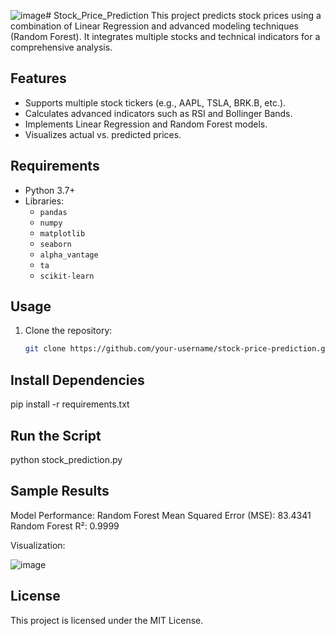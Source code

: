 ![image](https://github.com/user-attachments/assets/26b2404d-e4a0-42e5-bce3-87e27ba92003)# Stock_Price_Prediction
This project predicts stock prices using a combination of Linear Regression and advanced modeling techniques (Random Forest). It integrates multiple stocks and technical indicators for a comprehensive analysis.

## Features
- Supports multiple stock tickers (e.g., AAPL, TSLA, BRK.B, etc.).
- Calculates advanced indicators such as RSI and Bollinger Bands.
- Implements Linear Regression and Random Forest models.
- Visualizes actual vs. predicted prices.

## Requirements
- Python 3.7+
- Libraries:
  - `pandas`
  - `numpy`
  - `matplotlib`
  - `seaborn`
  - `alpha_vantage`
  - `ta`
  - `scikit-learn`

## Usage
1. Clone the repository:
   ```bash
   git clone https://github.com/your-username/stock-price-prediction.git

## Install Dependencies
pip install -r requirements.txt

## Run the Script
python stock_prediction.py

## Sample Results
Model Performance:
Random Forest Mean Squared Error (MSE): 83.4341
Random Forest R²: 0.9999

Visualization:

![image](https://github.com/user-attachments/assets/f2f6f9cc-5657-47a9-a124-e1d4f6c72d45)

## License
This project is licensed under the MIT License.

